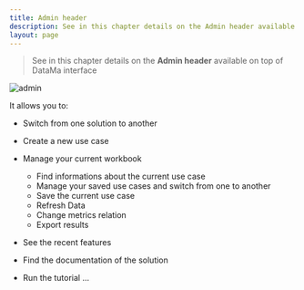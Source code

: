 ```yaml
---
title: Admin header
description: See in this chapter details on the Admin header available on top of DataMa interface
layout: page
---
```


> See in this chapter details on the **Admin header**  available on top of DataMa interface

![admin]({{site.url}}/{{site.baseurl}}/core_app/images/compare_home_admin.png)


It allows you to:
* Switch from one solution to another
* Create a new use case
* Manage your current workbook
  * Find informations about the current use case
  * Manage your saved use cases and switch from one to another
  * Save the current use case
  * Refresh Data
  * Change metrics relation
  * Export results

* See the recent features
* Find the documentation of the solution
* Run the tutorial ...
